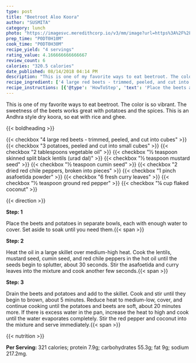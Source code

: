 ```yaml
---
type: post
title: "Beetroot Aloo Koora"
author: "SUSMITA"
category: lunch
photo: "https://imagesvc.meredithcorp.io/v3/mm/image?url=https%3A%2F%2Fimages.media-allrecipes.com%2Fuserphotos%2F1049904.jpg"
prep_time: "P0DT0H10M"
cook_time: "P0DT0H30M"
recipe_yield: "4 servings"
rating_value: 4.166666666666667
review_count: 6
calories: "320.5 calories"
date_published: 08/14/2018 04:14 PM
description: "This is one of my favorite ways to eat beetroot. The color is so vibrant. The sweetness of the beets works great with potatoes and the spices. This is an Andhra style dry koora, so eat with rice and ghee."
recipe_ingredient: ['4 large red beets - trimmed, peeled, and cut into cubes', '3 potatoes, peeled and cut into small cubes', '2 tablespoons vegetable oil', '½ teaspoon skinned split black lentils (urad dal)', '½ teaspoon mustard seed', '½ teaspoon cumin seed', '2 dried red chile peppers, broken into pieces', '1 pinch asafoetida powder', '6 fresh curry leaves', '½ teaspoon ground red pepper', '¼ cup flaked coconut']
recipe_instructions: [{'@type': 'HowToStep', 'text': 'Place the beets and potatoes in separate bowls, each with enough water to cover. Set aside to soak until you need them.\n'}, {'@type': 'HowToStep', 'text': 'Heat the oil in a large skillet over medium-high heat. Cook the lentils, mustard seed, cumin seed, and red chile peppers in the hot oil until the seeds begin to splutter, about 30 seconds. Stir the asafoetida and curry leaves into the mixture and cook another few seconds.\n'}, {'@type': 'HowToStep', 'text': 'Drain the beets and potatoes and add to the skillet. Cook and stir until they begin to brown, about 5 minutes. Reduce heat to medium-low, cover, and continue cooking until the potatoes and beets are soft, about 20 minutes more. If there is excess water in the pan, increase the heat to high and cook until the water evaporates completely. Stir the red pepper and coconut into the mixture and serve immediately.\n'}]
---
```


This is one of my favorite ways to eat beetroot. The color is so vibrant. The sweetness of the beets works great with potatoes and the spices. This is an Andhra style dry koora, so eat with rice and ghee. 

{{< boldheading >}}

{{< checkbox "4 large red beets - trimmed, peeled, and cut into cubes" >}}
{{< checkbox "3  potatoes, peeled and cut into small cubes" >}}
{{< checkbox "2 tablespoons vegetable oil" >}}
{{< checkbox "½ teaspoon skinned split black lentils (urad dal)" >}}
{{< checkbox "½ teaspoon mustard seed" >}}
{{< checkbox "½ teaspoon cumin seed" >}}
{{< checkbox "2  dried red chile peppers, broken into pieces" >}}
{{< checkbox "1 pinch asafoetida powder" >}}
{{< checkbox "6  fresh curry leaves" >}}
{{< checkbox "½ teaspoon ground red pepper" >}}
{{< checkbox "¼ cup flaked coconut" >}}


{{< direction >}}

**Step: 1**

Place the beets and potatoes in separate bowls, each with enough water to cover. Set aside to soak until you need them.{{< span >}}

**Step: 2**

Heat the oil in a large skillet over medium-high heat. Cook the lentils, mustard seed, cumin seed, and red chile peppers in the hot oil until the seeds begin to splutter, about 30 seconds. Stir the asafoetida and curry leaves into the mixture and cook another few seconds.{{< span >}}

**Step: 3**

Drain the beets and potatoes and add to the skillet. Cook and stir until they begin to brown, about 5 minutes. Reduce heat to medium-low, cover, and continue cooking until the potatoes and beets are soft, about 20 minutes more. If there is excess water in the pan, increase the heat to high and cook until the water evaporates completely. Stir the red pepper and coconut into the mixture and serve immediately.{{< span >}}

{{< nutrition >}}

**Per Serving:** 321 calories; protein 7.9g; carbohydrates 55.3g; fat 9g; sodium 217.2mg.